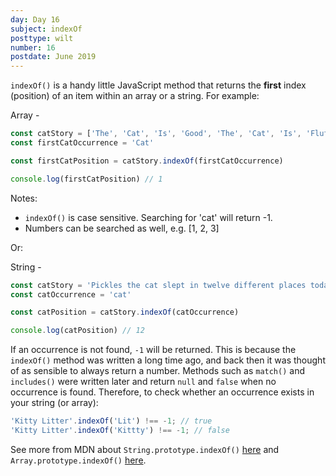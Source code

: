 ```yaml
---
day: Day 16
subject: indexOf
posttype: wilt
number: 16
postdate: June 2019
---
```


`indexOf()` is a handy little JavaScript method that returns the **first** index (position) of an item within an array or a string. For example: 

Array -

```js
const catStory = ['The', 'Cat', 'Is', 'Good', 'The', 'Cat', 'Is', 'Fluffy'];
const firstCatOccurrence = 'Cat'

const firstCatPosition = catStory.indexOf(firstCatOccurrence)

console.log(firstCatPosition) // 1
```

Notes: 
- `indexOf()` is case sensitive. Searching for 'cat' will return -1. 
- Numbers can be searched as well, e.g. [1, 2, 3]

Or:

String -

```js
const catStory = 'Pickles the cat slept in twelve different places today';
const catOccurrence = 'cat'

const catPosition = catStory.indexOf(catOccurrence)

console.log(catPosition) // 12
```

If an occurrence is not found, `-1` will be returned. This is because the `indexOf()` method was written a long time ago, and back then it was thought of as sensible to always return a number. Methods such as `match()` and `includes()` were written later and return `null` and `false` when no occurrence is found. Therefore, to check whether an occurrence exists in your string (or array):

```js
'Kitty Litter'.indexOf('Lit') !== -1; // true
'Kitty Litter'.indexOf('Kittty') !== -1; // false
```

See more from MDN about `String.prototype.indexOf()`
 [here](https://developer.mozilla.org/en-US/docs/Web/JavaScript/Reference/Global_Objects/String/indexOf) and `Array.prototype.indexOf()`
 [here](https://developer.mozilla.org/en-US/docs/Web/JavaScript/Reference/Global_Objects/Array/indexOf).
